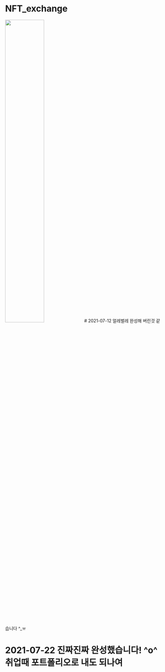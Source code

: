# NFT_exchange
<img src = "https://user-images.githubusercontent.com/52521457/124526071-8e325780-de3c-11eb-9d07-c782d74710a9.jpg"  width="50%" height="50%">
# 2021-07-12 얼레벌레 완성해 버린것 같습니다 ^_ㅠ  

# 2021-07-22 진짜진짜 완성했습니다! ^o^ 취업때 포트폴리오로 내도 되나여
